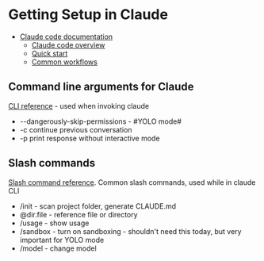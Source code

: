 # Getting Setup in Claude

* [Claude code documentation](https://docs.claude.com/en/docs/claude-code/overview)
  * [Claude code overview](https://docs.claude.com/en/docs/claude-code/overview)
  * [Quick start](https://docs.claude.com/en/docs/claude-code/quickstart)
  * [Common workflows](https://docs.claude.com/en/docs/claude-code/common-workflows)

## Command line arguments for Claude

[CLI reference](https://docs.claude.com/en/docs/claude-code/cli-reference) - used when invoking claude

* --dangerously-skip-permissions - #YOLO mode#
* -c continue previous conversation
* -p print response without interactive mode



## Slash commands

[Slash command reference](https://docs.claude.com/en/docs/claude-code/slash-commands).  Common slash commands, used while in claude CLI

* /init - scan project folder, generate CLAUDE.md
* @dir.file - reference file or directory
* /usage - show usage
* /sandbox - turn on sandboxing - shouldn't need this today, but very important for YOLO mode
* /model - change model




